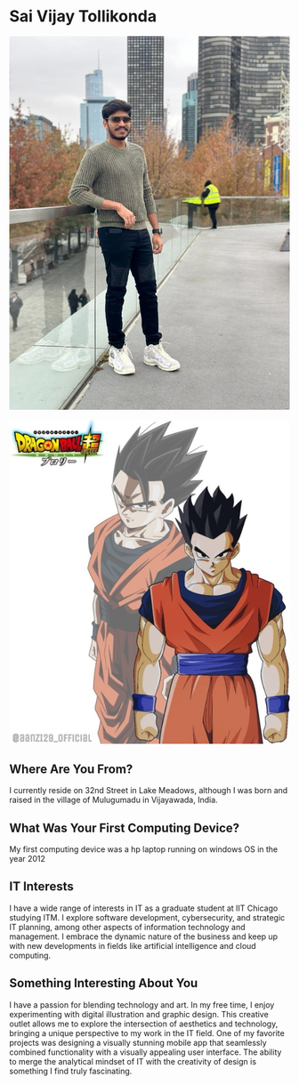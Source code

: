 # Sai Vijay Tollikonda

![Sai Vijay Tollikonda](https://github.com/tsaivijay/itm/blob/main/tooling-assignment/images/vijay.jpg)

![Something Describing Sai Vijay Tollikonda](https://github.com/tsaivijay/itm/blob/main/tooling-assignment/images/fun.jpg)

## Where Are You From?

I currently reside on 32nd Street in Lake Meadows, although I was born and raised in the village of Mulugumadu in Vijayawada, India.

## What Was Your First Computing Device?

My first computing device was a hp laptop running on windows OS in the year 2012

## IT Interests

I have a wide range of interests in IT as a graduate student at IIT Chicago studying ITM. I explore software development, cybersecurity, and strategic IT planning, among other aspects of information technology and management. I embrace the dynamic nature of the business and keep up with new developments in fields like artificial intelligence and cloud computing.

## Something Interesting About You

I have a passion for blending technology and art. In my free time, I enjoy experimenting with digital illustration and graphic design. This creative outlet allows me to explore the intersection of aesthetics and technology, bringing a unique perspective to my work in the IT field. One of my favorite projects was designing a visually stunning mobile app that seamlessly combined functionality with a visually appealing user interface. The ability to merge the analytical mindset of IT with the creativity of design is something I find truly fascinating.
